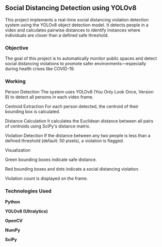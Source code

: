 ## Social Distancing Detection using YOLOv8
This project implements a real-time social distancing violation detection system using the YOLOv8 object detection model. It detects people in a video and calculates pairwise distances to identify instances where individuals are closer than a defined safe threshold.

### Objective
The goal of this project is to automatically monitor public spaces and detect social distancing violations to promote safer environments—especially during health crises like COVID-19.

### Working
Person Detection
The system uses YOLOv8 (You Only Look Once, Version 8) to detect all persons in each video frame.

Centroid Extraction
For each person detected, the centroid of their bounding box is calculated.

Distance Calculation
It calculates the Euclidean distance between all pairs of centroids using SciPy's distance matrix.

Violation Detection
If the distance between any two people is less than a defined threshold (default: 50 pixels), a violation is flagged.

Visualization

Green bounding boxes indicate safe distance.

Red bounding boxes and dots indicate a social distancing violation.

Violation count is displayed on the frame.

### Technologies Used
**Python**

**YOLOv8 (Ultralytics)**

**OpenCV**

**NumPy**

**SciPy**
